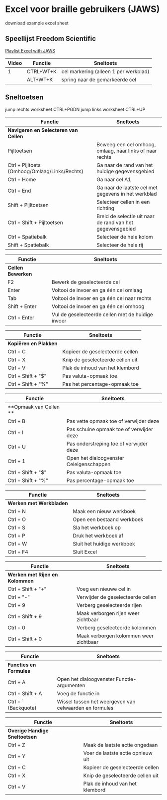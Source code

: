 # Excel voor braille gebruikers (JAWS)

download example excel sheet

## Speellijst Freedom Scientific

[Playlist Excel with JAWS](https://www.youtube.com/playlist?list=PLk-npwu4WEBQdYMYTYimHr8fe42_hYpDa)


| Video | Functie                           | Sneltoets               |
|---|---------------------------------|------------------------|
| 1 |CTRL+WT+K | cel markering (alleen 1 per werkblad) |
| | ALT+WT+K | spring naar de gemarkeerde cel |



## Sneltoetsen
jump rechts worksheet CTRL+PGDN
jump links worksheet CTRL+UP

| Functie                           | Sneltoets               |
|-----------------------------------|------------------------|
| **Navigeren en Selecteren van Cellen** |                          |
| Pijltoetsen                        | Beweeg een cel omhoog, omlaag, naar links of naar rechts |
| Ctrl + Pijltoets (Omhoog/Omlaag/Links/Rechts) | Ga naar de rand van het huidige gegevensgebied |
| Ctrl + Home                        | Ga naar cel A1 |
| Ctrl + End                         | Ga naar de laatste cel met gegevens in het werkblad |
| Shift + Pijltoetsen                | Selecteer cellen in een richting |
| Ctrl + Shift + Pijltoetsen         | Breid de selectie uit naar de rand van het gegevensgebied |
| Ctrl + Spatiebalk                  | Selecteer de hele kolom |
| Shift + Spatiebalk                 | Selecteer de hele rij |

| Functie                           | Sneltoets               |
|-----------------------------------|------------------------|
| **Cellen Bewerken**                    |                          |
| F2                                | Bewerk de geselecteerde cel |
| Enter                             | Voltooi de invoer en ga één cel omlaag |
| Tab                               | Voltooi de invoer en ga één cel naar rechts |
| Shift + Enter                     | Voltooi de invoer en ga één cel omhoog |
| Ctrl + Enter                      | Vul de geselecteerde cellen met de huidige invoer |

| Functie                           | Sneltoets               |
|-----------------------------------|------------------------|
| **Kopiëren en Plakken**              |                          |
| Ctrl + C                          | Kopieer de geselecteerde cellen |
| Ctrl + X                          | Knip de geselecteerde cellen uit |
| Ctrl + V                          | Plak de inhoud van het klembord |
| Ctrl + Shift + "$"                | Pas valuta-opmaak toe |
| Ctrl + Shift + "%"                | Pas het percentage-opmaak toe |

| Functie                           | Sneltoets               |
|-----------------------------------|------------------------|
| **Opmaak van Cellen  **               |                          |
| Ctrl + B                          | Pas vette opmaak toe of verwijder deze |
| Ctrl + I                          | Pas schuine opmaak toe of verwijder deze |
| Ctrl + U                          | Pas onderstreping toe of verwijder deze |
| Ctrl + 1                          | Open het dialoogvenster Celeigenschappen |
| Ctrl + Shift + "$"                | Pas valuta-opmaak toe |
| Ctrl + Shift + "%"                | Pas percentage-opmaak toe |

| Functie                           | Sneltoets               |
|-----------------------------------|------------------------|
| **Werken met Werkbladen**             |                          |
| Ctrl + N                          | Maak een nieuw werkboek |
| Ctrl + O                          | Open een bestaand werkboek |
| Ctrl + S                          | Sla het werkboek op |
| Ctrl + P                          | Druk het werkboek af |
| Ctrl + W                          | Sluit het huidige werkboek |
| Ctrl + F4                         | Sluit Excel |

| Functie                           | Sneltoets               |
|-----------------------------------|------------------------|
| **Werken met Rijen en Kolommen**      |                          |
| Ctrl + Shift + "+"                | Voeg een nieuwe cel in |
| Ctrl + "-"                        | Verwijder de geselecteerde cellen |
| Ctrl + 9                          | Verberg geselecteerde rijen |
| Ctrl + Shift + 9                  | Maak verborgen rijen weer zichtbaar |
| Ctrl + 0                          | Verberg geselecteerde kolommen |
| Ctrl + Shift + 0                  | Maak verborgen kolommen weer zichtbaar |

| Functie                           | Sneltoets               |
|-----------------------------------|------------------------|
| **Functies en Formules**             |                          |
| Ctrl + A                          | Open het dialoogvenster Functie-argumenten |
| Ctrl + Shift + A                  | Voeg de functie in |
| Ctrl + \` (Backquote)            | Wissel tussen het weergeven van celwaarden en formules |

| Functie                           | Sneltoets               |
|-----------------------------------|------------------------|
| **Overige Handige Sneltoetsen**       |                          |
| Ctrl + Z                          | Maak de laatste actie ongedaan |
| Ctrl + Y                          | Voer de laatste actie opnieuw uit |
| Ctrl + C                          | Kopieer de geselecteerde cellen |
| Ctrl + X                          | Knip de geselecteerde cellen uit |
| Ctrl + V                          | Plak de inhoud van het klembord |



